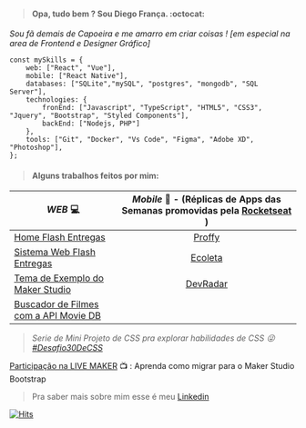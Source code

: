 > #### Opa, tudo bem ? Sou Diego França. :octocat:

*Sou fã demais de Capoeira e me amarro em criar coisas ! [em especial na area de Frontend e Designer Gráfico]*

```
const mySkills = {
    web: ["React", "Vue"],
    mobile: ["React Native"],
    databases: ["SQLite","mySQL", "postgres", "mongodb", "SQL Server"],
    technologies: {
        fronEnd: ["Javascript", "TypeScript", "HTML5", "CSS3", "Jquery", "Bootstrap", "Styled Components"],
        backEnd: ["Nodejs, PHP"]
    },
    tools: ["Git", "Docker", "Vs Code", "Figma", "Adobe XD", "Photoshop"],
};

```
> #### Alguns trabalhos feitos por mim:

|*WEB*  :computer: | *Mobile* :calling: - (Réplicas de Apps das Semanas promovidas pela [Rocketseat](https://rocketseat.com.br/) )|
| ---------------- |:-----------------:|
| [Home Flash Entregas](https://www.flashentregas.com.br/) | [Proffy](https://youtu.be/OgZzTEvcQ2k) |
| [Sistema Web Flash Entregas](https://appweb.flashentregas.com.br/login) | [Ecoleta](https://youtu.be/pAZP_almlO0) |
| [Tema de Exemplo do Maker Studio](https://hotelaria.softwell.com.br/hotelariaboot/open.do?sys=HOT) | [DevRadar](https://youtu.be/aIn4unl43dc) |
| [Buscador de Filmes com a API Movie DB](https://pwa-app-host.firebaseapp.com/) |

> *Serie de Mini Projeto de CSS pra explorar habilidades de CSS :stuck_out_tongue_winking_eye: [#Desafio30DeCSS](https://codepen.io/collection/nYkBQN)*


[Participação na LIVE MAKER](https://youtu.be/3qJZ5zEjx6U?t=1221) :tv: : Aprenda como migrar para o Maker Studio Bootstrap

> Pra saber mais sobre mim esse é meu [Linkedin](https://www.linkedin.com/in/diego-fran%C3%A7a-aa66ba78/)

<!-- Github Stats
![Diego Status](https://github-readme-stats.vercel.app/api?username=diegofranca92&show_icons=true)
-->

[![Hits](https://hits.seeyoufarm.com/api/count/incr/badge.svg?url=https%3A%2F%2Fgithub.com%2Fdiegofranca92&count_bg=%23E7A309&title_bg=%23555555&icon=&icon_color=%23E7E7E7&title=Visitas&edge_flat=false)](https://hits.seeyoufarm.com)

